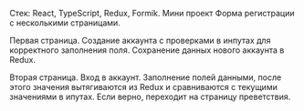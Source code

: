 Стек: React, TypeScript, Redux, Formik.
Мини проект Форма регистрации с несколькими страницами. 

Первая страница.
Создание аккаунта с проверками в инпутах для корректного заполнения поля. Сохранение данных нового аккаунта в Redux.

Вторая страница.
Вход в аккаунт. Заполнение полей данными, после этого значения вытягиваются из Redux и сравниваются с текущими значениями в ипутах. Если верно, переходит на страницу преветствия.
